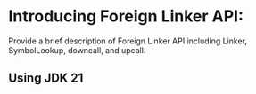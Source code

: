# Introducing Foreign Linker API:
Provide a brief description of Foreign Linker API including Linker, SymbolLookup, downcall, and upcall.

## Using JDK 21